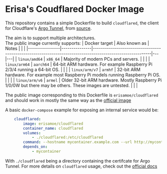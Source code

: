 # Erisa's Coudflared Docker Image

This repository contains a simple Dockerfile to build `cloudflared`, the client for Cloudflare's [Argo Tunnel](https://developers.cloudflare.com/argo-tunnel/), from [source](https://github.com/cloudflare/cloudflared).

The aim is to support multiple architectures.  
The public image currently supports:
| Docker target  | Also known as | Notes                                                                                                     |   |   |
|----------------|---------------|-----------------------------------------------------------------------------------------------------------|---|---|
| `linux/amd64`  | `x86_64`      | Majority of modern PCs and servers.                                                                       |   |   |
| `linux/arm64`  | `aarch64`     | 64-bit ARM hardware. For example Raspberry Pi 2/3/4 running a 64-bit OS.                                  |   |   |
| `linux/arm/v7` | `armhf`       | 32-bit ARM hardware. For example most Raspberry Pi models running Raspberry Pi OS.                        |   |   |
| `linux/arm/v6` | `armel`       | Older 32-bit ARM hardware. Mostly Raspberry Pi 1/0/0W but there may be others. These images are untested. |   |   |


The public image corresponding to this Dockerfile is `erisamoe/cloudflared` and should work in mostly the same way as the [official image](https://hub.docker.com/r/cloudflare/cloudflared)

A basic `docker-compose` example for exposing an internal service would be:
```yml
    cloudflared:
        image: erisamoe/cloudflared
        container_name: cloudflared
        volumes:
            - ./cloudflared:/etc/cloudflared
        command: --hostname mycontainer.example.com --url http://mycontainer:8080
        depends_on:
            - mycontainer
```
With `./cloudflared` being a directory containing the certifcate for Argo Tunnel. For more details on `cloudflared` usage, check out the [official docs](https://developers.cloudflare.com/argo-tunnel/)
